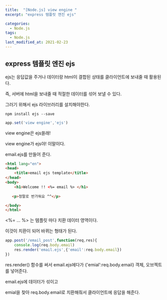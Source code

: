 ```yaml
---
title:  "[Node.js] view engine "
excerpt: "express 템플릿 엔진 ejs"

categories:
  - Node.js
tags:
  - Node.js
last_modified_at: 2021-02-23
---
```

## express 템플릿 엔진 ejs

ejs는 응답값을 주거나 데이터랑 html이 결합된 상태를 클라이언트에 보내줄 때 활용된다.

즉, 서버에 html을 보내줄 때 적절한 데이터를 섞어 보낼 수 있다.

그러기 위해서 ejs 라이브러리를 설치해야한다. 

```
npm install ejs --save
```





```javascript
app.set('view engine','ejs')
```

view engine은 ejs쓸래! 

view engine가 ejs야! 이말이다.





email.ejs를 만들어 준다.

```html
<html lang="en">
<head>
    <title>email ejs template</title>
</head>
<body>
    <h1>Welcome !! <%= email %> </h1> 
    
   <p>정말로 반가워요 ^^</p>

</body>
</html>
```

<%= ... %> 는 템플릿 마다 치환 데이터 영역이다. 

이것이 치환이 되어 바뀌는 형태가 된다.





```javascript
app.post('/email_post',function(req,res){
    console.log(req.body.email)
    res.render('email.ejs',{'email':req.body.email})
})
```

res.render() 함수를 써서 email.ejs에다가 {'emial':req.body.email} 객체, 오브젝트를 넣어준다. 

email.ejs에 데이터가 섞이고

emial을 찾아 req.body.email로 치환해줘서 클라이언트에 응답을 해준다. 


